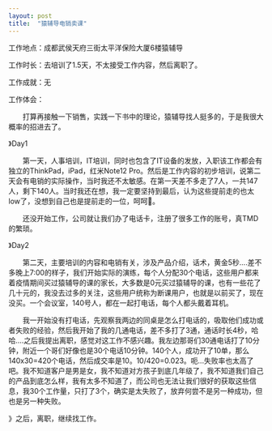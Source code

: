```yaml
---
layout: post
title:  "猿辅导电销卖课"
---
```




工作地点：成都武侯天府三街太平洋保险大厦6楼猿辅导

工作时长：去培训了1.5天，不太接受工作内容，然后离职了。

工作成就：无

工作体会：

　　打算再接触一下销售，实践一下书中的理论，猿辅导找人挺多的，于是我很大概率的招进去了。

》Day1

　　第一天，人事培训，IT培训，同时也包含了IT设备的发放，入职该工作都会有独立的ThinkPad，iPad，红米Note12 Pro。然后是工作内容的初步培训，说第二天会有电销的实际操作，当时我还不太敏感。在第一天差不多走了7人，一共147人，剩下140人。当时我还在想，我一定要坚持到最后，认为这些提前走的也太low了，没想到自己也是提前走的一位，呵呵🤣。

　　还没开始工作，公司就让我们办了电话卡，注册了很多工作的账号，真TMD的繁琐。

》Day2

　　第二天，主要培训的内容和电销有关，涉及产品介绍，话术，黄金5秒....差不多晚上7:00的样子，我们开始实际的演练，每个人分配30个电话，这些用户都来着疫情期间买过猿辅导的课的家长，大多数是0元买过猿辅导的课，也有一些花了几十元的，我没去过多的关注，这些用户统称为断课用户，也就是以前买了，现在没买。一个会议室，140号人，都在一起打电话，每个人都头戴着耳机。

　　我一开始没有打电话，先观察我两边的同桌是怎么打电话的，吸取他们成功或者失败的经验，然后我开始了我的几通电话，差不多打了3通，通话时长4秒，哈哈....之后我提出离职，感觉对这工作不感兴趣。我左边那哥们30通电话打了10分钟，附近一个哥们好像也是30个电话10分钟。140个人，成功开了10单，那么140x30=420个电话，然后成交率是10。10/420=0.023。呃...失败率也太高了吧。我不知道客户是男是女，我不知道对方孩子到底几年级了，我不知道我们自己的产品到底怎么样，我有太多不知道了，而公司也无法让我们很好的获取这些信息，我30个工作量，只打了3个，确实是太失败了，放弃何尝不是另一种成功，但也是另一种失败。

》之后，离职，继续找工作。